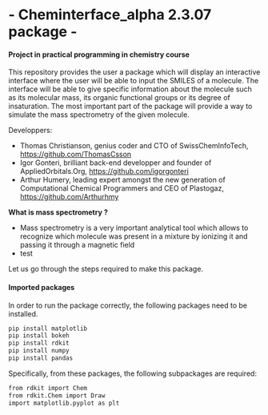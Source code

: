 # - Cheminterface_alpha 2.3.07 package -
#### Project in practical programming in chemistry course

This repository provides the user a package which will display an interactive interface where the user will be able to input the SMILES of a molecule. The interface will be able to give specific information about the molecule such as its molecular mass, its organic functional groups or its degree of insaturation. The most important part of the package will provide a way to simulate the mass spectrometry of the given molecule. 

Developpers:
- Thomas Christianson, genius coder and CTO of SwissChemInfoTech, https://github.com/ThomasCsson
- Igor Gonteri, brilliant back-end developper and founder of AppliedOrbitals.Org, https://github.com/igorgonteri
- Arthur Humery, leading expert amongst the new generation of Computational Chemical Programmers and CEO of Plastogaz, https://github.com/Arthurhmy

**What is mass spectrometry ?**
   - Mass spectrometry is a very important analytical tool which allows to recognize which molecule was present in a mixture by ionizing it and passing it through a magnetic field
   - test

Let us go through the steps required to make this package.

#### Imported packages

In order to run the package correctly, the following packages need to be installed.

```bash
pip install matplotlib
pip install bokeh
pip install rdkit
pip install numpy
pip install pandas
```
Specifically, from these packages, the following subpackages are required:
```bash
from rdkit import Chem
from rdkit.Chem import Draw
import matplotlib.pyplot as plt
